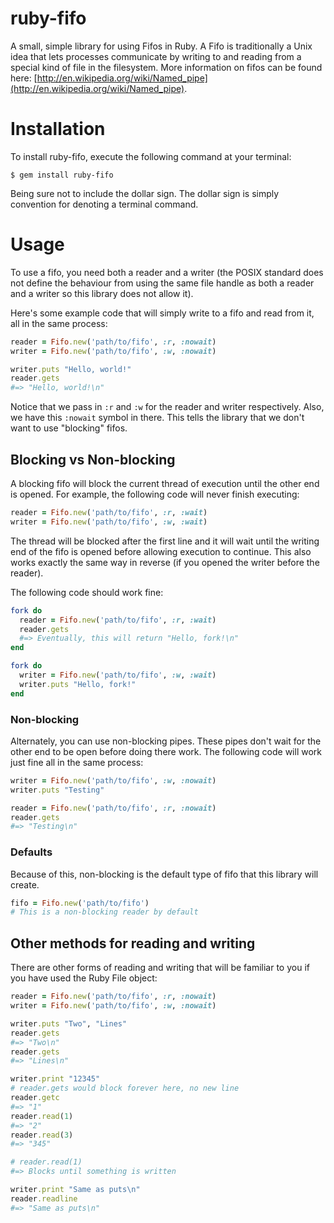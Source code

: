 # ruby-fifo

A small, simple library for using Fifos in Ruby. A Fifo is traditionally a Unix
idea that lets processes communicate by writing to and reading from a special
kind of file in the filesystem. More information on fifos can be found here:
[http://en.wikipedia.org/wiki/Named_pipe](http://en.wikipedia.org/wiki/Named_pipe).

# Installation

To install ruby-fifo, execute the following command at your terminal:

    $ gem install ruby-fifo

Being sure not to include the dollar sign. The dollar sign is simply convention
for denoting a terminal command.

# Usage

To use a fifo, you need both a reader and a writer (the POSIX standard does not
define the behaviour from using the same file handle as both a reader and a
writer so this library does not allow it).

Here's some example code that will simply write to a fifo and read from it, all
in the same process:

``` ruby
reader = Fifo.new('path/to/fifo', :r, :nowait)
writer = Fifo.new('path/to/fifo', :w, :nowait)

writer.puts "Hello, world!"
reader.gets
#=> "Hello, world!\n"
```

Notice that we pass in `:r` and `:w` for the reader and writer respectively.
Also, we have this `:nowait` symbol in there. This tells the library that we
don't want to use "blocking" fifos.

## Blocking vs Non-blocking

A blocking fifo will block the current thread of execution until the other end
is opened. For example, the following code will never finish executing:

``` ruby
reader = Fifo.new('path/to/fifo', :r, :wait)
writer = Fifo.new('path/to/fifo', :w, :wait)
```

The thread will be blocked after the first line and it will wait until the
writing end of the fifo is opened before allowing execution to continue. This
also works exactly the same way in reverse (if you opened the writer before the
reader).

The following code should work fine:

``` ruby
fork do
  reader = Fifo.new('path/to/fifo', :r, :wait)
  reader.gets
  #=> Eventually, this will return "Hello, fork!\n"
end

fork do
  writer = Fifo.new('path/to/fifo', :w, :wait)
  writer.puts "Hello, fork!"
end
```

### Non-blocking

Alternately, you can use non-blocking pipes. These pipes don't wait for the
other end to be open before doing there work. The following code will work just
fine all in the same process:

``` ruby
writer = Fifo.new('path/to/fifo', :w, :nowait)
writer.puts "Testing"

reader = Fifo.new('path/to/fifo', :r, :nowait)
reader.gets
#=> "Testing\n"
```

### Defaults

Because of this, non-blocking is the default type of fifo that this library will
create.

``` ruby
fifo = Fifo.new('path/to/fifo')
# This is a non-blocking reader by default
```

## Other methods for reading and writing

There are other forms of reading and writing that will be familiar to you if you
have used the Ruby File object:

``` ruby
reader = Fifo.new('path/to/fifo', :r, :nowait)
writer = Fifo.new('path/to/fifo', :w, :nowait)

writer.puts "Two", "Lines"
reader.gets
#=> "Two\n"
reader.gets
#=> "Lines\n"

writer.print "12345"
# reader.gets would block forever here, no new line
reader.getc
#=> "1"
reader.read(1)
#=> "2"
reader.read(3)
#=> "345"

# reader.read(1)
#=> Blocks until something is written

writer.print "Same as puts\n"
reader.readline
#=> "Same as puts\n"
```
